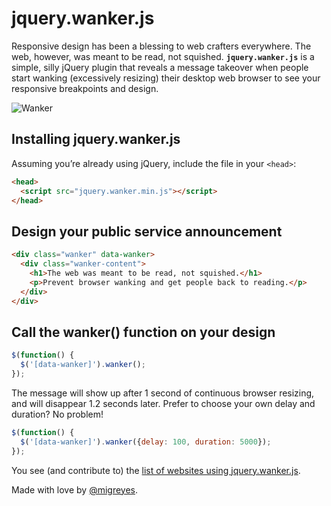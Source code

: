 jquery.wanker.js
================

Responsive design has been a blessing to web crafters everywhere. The web, however, was meant to be read, not squished. **`jquery.wanker.js`** is a simple, silly jQuery plugin that reveals a message takeover when people start wanking (excessively resizing) their desktop web browser to see your responsive breakpoints and design.

![Wanker](https://github.com/migreyes/jquery.wanker/raw/master/example/wanker.gif)

## Installing jquery.wanker.js
Assuming you’re already using jQuery, include the file in your `<head>`:

```html
<head>
  <script src="jquery.wanker.min.js"></script>
</head>
```

## Design your public service announcement

```html
<div class="wanker" data-wanker>
  <div class="wanker-content">
    <h1>The web was meant to be read, not squished.</h1>
    <p>Prevent browser wanking and get people back to reading.</p>
  </div>
</div>
```

## Call the wanker() function on your design

```javascript
$(function() {
  $('[data-wanker]').wanker();
});
```

The message will show up after 1 second of continuous browser resizing, and will disappear 1.2 seconds later. Prefer to choose your own delay and duration? No problem!

```javascript
$(function() {
  $('[data-wanker]').wanker({delay: 100, duration: 5000});
});
```

You see (and contribute to) the [list of websites using jquery.wanker.js](https://github.com/migreyes/jquery.wanker/wiki/Wanker-Sites).

Made with love by [@migreyes](http://twitter.com/migreyes).